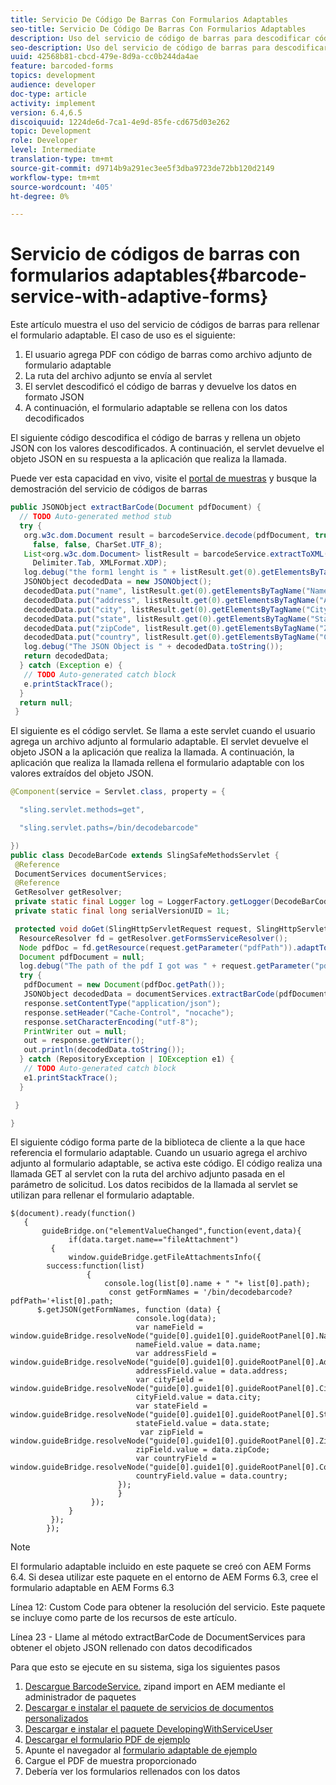 ```yaml
---
title: Servicio De Código De Barras Con Formularios Adaptables
seo-title: Servicio De Código De Barras Con Formularios Adaptables
description: Uso del servicio de código de barras para descodificar código de barras y rellenar campos de formulario de los datos extraídos
seo-description: Uso del servicio de código de barras para descodificar código de barras y rellenar campos de formulario de los datos extraídos
uuid: 42568b81-cbcd-479e-8d9a-cc0b244da4ae
feature: barcoded-forms
topics: development
audience: developer
doc-type: article
activity: implement
version: 6.4,6.5
discoiquuid: 1224de6d-7ca1-4e9d-85fe-cd675d03e262
topic: Development
role: Developer
level: Intermediate
translation-type: tm+mt
source-git-commit: d9714b9a291ec3ee5f3dba9723de72bb120d2149
workflow-type: tm+mt
source-wordcount: '405'
ht-degree: 0%

---
```



# Servicio de códigos de barras con formularios adaptables{#barcode-service-with-adaptive-forms}

Este artículo muestra el uso del servicio de códigos de barras para rellenar el formulario adaptable. El caso de uso es el siguiente:

1. El usuario agrega PDF con código de barras como archivo adjunto de formulario adaptable
1. La ruta del archivo adjunto se envía al servlet
1. El servlet descodificó el código de barras y devuelve los datos en formato JSON
1. A continuación, el formulario adaptable se rellena con los datos decodificados

El siguiente código descodifica el código de barras y rellena un objeto JSON con los valores descodificados. A continuación, el servlet devuelve el objeto JSON en su respuesta a la aplicación que realiza la llamada.

Puede ver esta capacidad en vivo, visite el [portal de muestras](https://forms.enablementadobe.com/content/samples/samples.html?query=0) y busque la demostración del servicio de códigos de barras

```java
public JSONObject extractBarCode(Document pdfDocument) {
  // TODO Auto-generated method stub
  try {
   org.w3c.dom.Document result = barcodeService.decode(pdfDocument, true, false, false, false, false, false,
     false, false, CharSet.UTF_8);
   List<org.w3c.dom.Document> listResult = barcodeService.extractToXML(result, Delimiter.Carriage_Return,
     Delimiter.Tab, XMLFormat.XDP);
   log.debug("the form1 lenght is " + listResult.get(0).getElementsByTagName("form1").getLength());
   JSONObject decodedData = new JSONObject();
   decodedData.put("name", listResult.get(0).getElementsByTagName("Name").item(0).getTextContent());
   decodedData.put("address", listResult.get(0).getElementsByTagName("Address").item(0).getTextContent());
   decodedData.put("city", listResult.get(0).getElementsByTagName("City").item(0).getTextContent());
   decodedData.put("state", listResult.get(0).getElementsByTagName("State").item(0).getTextContent());
   decodedData.put("zipCode", listResult.get(0).getElementsByTagName("ZipCode").item(0).getTextContent());
   decodedData.put("country", listResult.get(0).getElementsByTagName("Country").item(0).getTextContent());
   log.debug("The JSON Object is " + decodedData.toString());
   return decodedData;
  } catch (Exception e) {
   // TODO Auto-generated catch block
   e.printStackTrace();
  }
  return null;
 }
```

El siguiente es el código servlet. Se llama a este servlet cuando el usuario agrega un archivo adjunto al formulario adaptable. El servlet devuelve el objeto JSON a la aplicación que realiza la llamada. A continuación, la aplicación que realiza la llamada rellena el formulario adaptable con los valores extraídos del objeto JSON.

```java
@Component(service = Servlet.class, property = {

  "sling.servlet.methods=get",

  "sling.servlet.paths=/bin/decodebarcode"

})
public class DecodeBarCode extends SlingSafeMethodsServlet {
 @Reference
 DocumentServices documentServices;
 @Reference
 GetResolver getResolver;
 private static final Logger log = LoggerFactory.getLogger(DecodeBarCode.class);
 private static final long serialVersionUID = 1L;

 protected void doGet(SlingHttpServletRequest request, SlingHttpServletResponse response) {
  ResourceResolver fd = getResolver.getFormsServiceResolver();
  Node pdfDoc = fd.getResource(request.getParameter("pdfPath")).adaptTo(Node.class);
  Document pdfDocument = null;
  log.debug("The path of the pdf I got was " + request.getParameter("pdfPath"));
  try {
   pdfDocument = new Document(pdfDoc.getPath());
   JSONObject decodedData = documentServices.extractBarCode(pdfDocument);
   response.setContentType("application/json");
   response.setHeader("Cache-Control", "nocache");
   response.setCharacterEncoding("utf-8");
   PrintWriter out = null;
   out = response.getWriter();
   out.println(decodedData.toString());
  } catch (RepositoryException | IOException e1) {
   // TODO Auto-generated catch block
   e1.printStackTrace();
  }

 }

}
```

El siguiente código forma parte de la biblioteca de cliente a la que hace referencia el formulario adaptable. Cuando un usuario agrega el archivo adjunto al formulario adaptable, se activa este código. El código realiza una llamada GET al servlet con la ruta del archivo adjunto pasada en el parámetro de solicitud. Los datos recibidos de la llamada al servlet se utilizan para rellenar el formulario adaptable.

```
$(document).ready(function()
   {
       guideBridge.on("elementValueChanged",function(event,data){
             if(data.target.name=="fileAttachment")
         {
             window.guideBridge.getFileAttachmentsInfo({
        success:function(list) 
                 {
                     console.log(list[0].name + " "+ list[0].path);
                      const getFormNames = '/bin/decodebarcode?pdfPath='+list[0].path;
      $.getJSON(getFormNames, function (data) {
                            console.log(data);
                            var nameField = window.guideBridge.resolveNode("guide[0].guide1[0].guideRootPanel[0].Name[0]");
                            nameField.value = data.name;
                            var addressField = window.guideBridge.resolveNode("guide[0].guide1[0].guideRootPanel[0].Address[0]");
                            addressField.value = data.address;
                            var cityField = window.guideBridge.resolveNode("guide[0].guide1[0].guideRootPanel[0].City[0]");
                            cityField.value = data.city;
                            var stateField = window.guideBridge.resolveNode("guide[0].guide1[0].guideRootPanel[0].State[0]");
                            stateField.value = data.state;
                             var zipField = window.guideBridge.resolveNode("guide[0].guide1[0].guideRootPanel[0].Zip[0]");
                            zipField.value = data.zipCode;
                            var countryField = window.guideBridge.resolveNode("guide[0].guide1[0].guideRootPanel[0].Country[0]");
                            countryField.value = data.country;
                        });
                        }
                  });
             }
         });
        });
```

>[!NOTE]
>
>El formulario adaptable incluido en este paquete se creó con AEM Forms 6.4. Si desea utilizar este paquete en el entorno de AEM Forms 6.3, cree el formulario adaptable en AEM Forms 6.3

Línea 12: Custom Code para obtener la resolución del servicio. Este paquete se incluye como parte de los recursos de este artículo.

Línea 23 - Llame al método extractBarCode de DocumentServices para obtener el objeto JSON rellenado con datos decodificados

Para que esto se ejecute en su sistema, siga los siguientes pasos

1. [Descargue BarcodeService.](assets/barcodeservice.zip) zipand import en AEM mediante el administrador de paquetes
1. [Descargar e instalar el paquete de servicios de documentos personalizados](/help/forms/assets/common-osgi-bundles/AEMFormsDocumentServices.core-1.0-SNAPSHOT.jar)
1. [Descargar e instalar el paquete DevelopingWithServiceUser](/help/forms/assets/common-osgi-bundles/DevelopingWithServiceUser.jar)
1. [Descargar el formulario PDF de ejemplo](assets/barcode.pdf)
1. Apunte el navegador al [formulario adaptable de ejemplo](http://localhost:4502/content/dam/formsanddocuments/barcodedemo/jcr:content?wcmmode=disabled)
1. Cargue el PDF de muestra proporcionado
1. Debería ver los formularios rellenados con los datos

